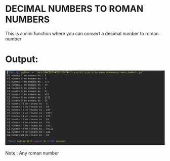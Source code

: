 # DECIMAL NUMBERS TO ROMAN NUMBERS

 This is a mini function where you can convert a decimal number to roman number

# Output:

![](./img.png)

Note : Any roman number 
